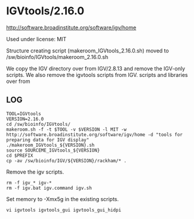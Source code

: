 IGVtools/2.16.0
===============

<http://software.broadinstitute.org/software/igv/home>

Used under license:
MIT


Structure creating script (makeroom_IGVtools_2.16.0.sh) moved to /sw/bioinfo/IGVtools/makeroom_2.16.0.sh


We copy the IGV directory over from IGV/2.8.13 and remove the IGV-only scripts.  We also remove the igvtools scripts from IGV. scripts and libraries over from


LOG
---

    TOOL=IGVtools
    VERSION=2.16.0
    cd /sw/bioinfo/IGVtools/
    makeroom.sh -f -t $TOOL -v $VERSION -l MIT -w http://software.broadinstitute.org/software/igv/home -d "tools for preparing data for IGV display"
    ./makeroom_IGVtools_${VERSION}.sh 
    source SOURCEME_IGVtools_${VERSION} 
    cd $PREFIX
    cp -av /sw/bioinfo/IGV/${VERSION}/rackham/* .

Remove the igv scripts.

    rm -f igv_* igv-*
    rm -f igv.bat igv.command igv.sh

Set memory to -Xmx5g in the existing scripts.

    vi igvtools igvtools_gui igvtools_gui_hidpi 

